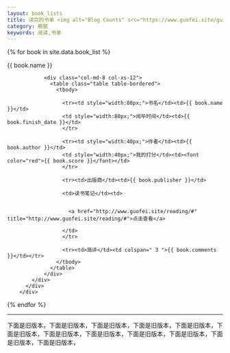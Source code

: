 ```yaml
---
layout: book_lists
title: 读完的书单 <img alt="Blog Counts" src="https://www.guofei.site/guofei9987/data/book_cnt.svg">
category: 橱窗
keywords: 阅读,书单
---
```



{% for book in site.data.book_list %}

<div class="col-md-12">
          <div class="panel panel-primary">
            <div class="panel-heading">{{ book.name }}</div>
            <div class="panel-body">

                <div class="col-md-8 col-xs-12">
                  <table class="table table-bordered">
                    <tbody>

                      <tr><td style="width:80px;">书名</td><td>{{ book.name }}</td>
                      <td style="width:80px;">阅毕时间</td><td>{{ book.finish_date }}</td>
                      </tr>

                      <tr><td style="width:40px;">作者</td><td>{{ book.author }}</td>
                      <td style="width:40px;">我的打分</td><td><font color="red">{{ book.score }}</font></td>
                      </tr>

                      <tr><td>出版商</td><td>{{ book.publisher }}</td>

                      <td>读书笔记</td><td>


                        <a href="http://www.guofei.site/reading/#" title="http://www.guofei.site/reading/#">点击查看</a>

                      </td>
                      </tr>

                      <tr><td>简评</td><td colspan=" 3 ">{{ book.comments }}</td></tr>
                    </tbody>
                  </table>
                </div>
            </div>
          </div>
        </div>

{% endfor %}


-------------------

下面是旧版本，下面是旧版本，下面是旧版本，下面是旧版本，下面是旧版本，下面是旧版本，下面是旧版本，下面是旧版本，下面是旧版本，下面是旧版本，下面是旧版本，下面是旧版本，

<div class="row" id="book_list"></div>



<script type="text/javascript">


//1. 读入数据
var url = "https://www.guofei.site/pages/book_list.json";
var xmlhttp = new XMLHttpRequest();
xmlhttp.onreadystatechange = function () {
    if (this.readyState == 4 && this.status == 200) {
        var a = JSON.parse(this.responseText);
        book_list.push(a);
    }
};


var book_list = [];
xmlhttp.open("GET", url, false);
xmlhttp.send();




for (var i = 0; i < book_list[0].length; i++) {
book = book_list[0][i]
tmp=    `
<div class="col-md-12">
          <div class="panel panel-primary">
            <div class="panel-heading">` + book['书名'] + `</div>
            <div class="panel-body">

                <div class="col-md-8 col-xs-12">
                  <table class="table table-bordered">
                    <tbody>

                      <tr><td style="width:80px;">书名</td><td>` + book['书名'] + `</td>
                      <td style="width:80px;">阅毕时间</td><td>` + book['读完时间'] + `</td>
                      </tr>

                      <tr><td style="width:40px;">作者</td><td>` + book['作者'] + `</td>
                      <td style="width:40px;">我的打分</td><td><font color="red">` + book['打分'] + `</font></td>
                      </tr>

                      <tr><td>出版商</td><td>` + book['出版商'] + `</td>

                      <td>读书笔记</td><td>


                        <a href="http://www.guofei.site/reading/#" title="http://www.guofei.site/reading/#">点击查看</a>

                      </td>
                      </tr>

                      <tr><td>简评</td><td colspan=" 3 ">` + book['简评'] + `</td></tr>
                    </tbody>
                  </table>
                </div>
            </div>
          </div>
        </div>
        `

// 写入
document.getElementById("book_list").innerHTML += tmp;

}






</script>
